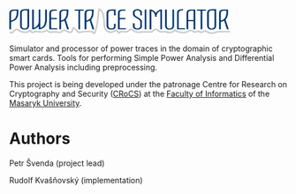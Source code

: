 ![KEY is found!](https://raw.githubusercontent.com/rudky4/PowerTraceSimulator/master/wiki/logo/logo_PTS_wide_small.png)


Simulator and processor of power traces in the domain of cryptographic smart cards. Tools for performing Simple Power Analysis and Differential Power Analysis including preprocessing.

This project is being developed under the patronage Centre for Research on Cryptography and Security ([CRoCS](http://www.fi.muni.cz/research/crocs/)) at the [Faculty of Informatics](http://www.fi.muni.cz/index.xhtml.en) of the [Masaryk University](http://www.muni.cz/?lang=en).

Authors 
=======
Petr Švenda (project lead)

Rudolf Kvašňovský (implementation)
